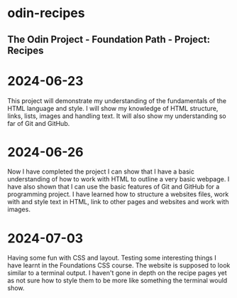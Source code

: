 # odin-recipes
## The Odin Project - Foundation Path - Project: Recipes
# 2024-06-23
This project will demonstrate my understanding of the fundamentals of the HTML language and style.
I will show my knowledge of HTML structure, links, lists, images and handling text.
It will also show my understanding so far of Git and GitHub.
# 2024-06-26
Now I have completed the project I can show that I have a basic understanding of how to work with HTML to outline a very basic webpage. 
I have also shown that I can use the basic features of Git and GitHub for a programming project.
I have learned how to structure a websites files, work with and style text in HTML, link to other pages and websites and work with images.

# 2024-07-03
Having some fun with CSS and layout. Testing some interesting things I have learnt in the Foundations CSS course. The website is supposed to look similar to a terminal output. I haven't gone in depth on the recipe pages yet as not sure how to style them to be more like something the terminal would show. 